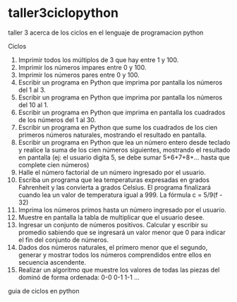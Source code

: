 # taller3ciclopython
taller 3 acerca de los ciclos en el lenguaje de programacion python

Ciclos
1. Imprimir todos los múltiplos de 3 que hay entre 1 y 100.
2. Imprimir los números impares entre 0 y 100.
3. Imprimir los números pares entre 0 y 100.
4. Escribir un programa en Python que imprima por pantalla los números del 1 al 3.
5. Escribir un programa en Python que imprima por pantalla los números del 10 al 1.
6. Escribir un programa en Python que imprima en pantalla los cuadrados de los números
del 1 al 30.
7. Escribir un programa en Python que sume los cuadrados de los cien primeros números
naturales, mostrando el resultado en pantalla.
8. Escribir un programa en Python que lea un número entero desde teclado y realice la
suma de los cien números siguientes, mostrando el resultado en pantalla (ej: el usuario
digita 5, se debe sumar 5+6+7+8+... hasta que complete cien números)
9. Halle el número factorial de un número ingresado por el usuario.
10. Escriba un programa que lea temperaturas expresadas en grados Fahrenheit y las
convierta a grados Celsius. El programa finalizará cuando lea un valor de temperatura
igual a 999. La fórmula c = 5/9(f - 32)
11. Imprima los números primos hasta un número ingresado por el usuario.
12. Muestre en pantalla la tabla de multiplicar que el usuario desee.
13. Ingresar un conjunto de números positivos. Calcular y escribir su promedio sabiendo
que se ingresará un valor menor que 0 para indicar el fin del conjunto de números.
14. Dados dos números naturales, el primero menor que el segundo, generar y mostrar
todos los números comprendidos entre ellos en secuencia ascendente.
15. Realizar un algoritmo que muestre los valores de todas las piezas del dominó de forma
ordenada: 0-0 0-1 1-1 ...

guia de ciclos en python
